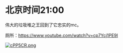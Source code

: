 # 北京时间21:00

伟大的垃圾堆之王回到了它忠实的mc。

厕所：https://www.youtube.com/watch?v=cp7Ycj1PE9I

[![cPP5CR.png](https://z3.ax1x.com/2021/03/29/cPP5CR.png)](https://imgtu.com/i/cPP5CR)